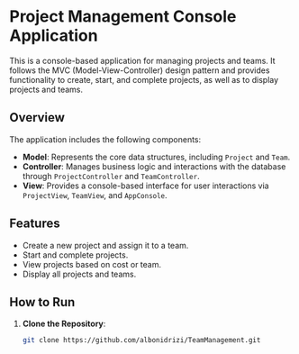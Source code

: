 # Project Management Console Application

This is a console-based application for managing projects and teams. It follows the MVC (Model-View-Controller) design pattern and provides functionality to create, start, and complete projects, as well as to display projects and teams.

## Overview

The application includes the following components:

- **Model**: Represents the core data structures, including `Project` and `Team`.
- **Controller**: Manages business logic and interactions with the database through `ProjectController` and `TeamController`.
- **View**: Provides a console-based interface for user interactions via `ProjectView`, `TeamView`, and `AppConsole`.

## Features

- Create a new project and assign it to a team.
- Start and complete projects.
- View projects based on cost or team.
- Display all projects and teams.

## How to Run

1. **Clone the Repository**:
   ```bash
   git clone https://github.com/albonidrizi/TeamManagement.git


